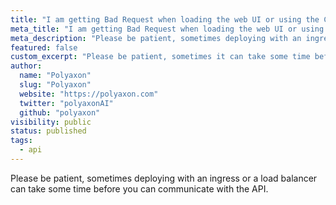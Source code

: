 ```yaml
---
title: "I am getting Bad Request when loading the web UI or using the CLI"
meta_title: "I am getting Bad Request when loading the web UI or using the CLI - FAQ"
meta_description: "Please be patient, sometimes deploying with an ingress or a load balancer can take some time before you can communicate with the API."
featured: false
custom_excerpt: "Please be patient, sometimes it can take some time before you can access the API."
author:
  name: "Polyaxon"
  slug: "Polyaxon"
  website: "https://polyaxon.com"
  twitter: "polyaxonAI"
  github: "polyaxon"
visibility: public
status: published
tags:
  - api
---
```


Please be patient, sometimes deploying with an ingress or a load balancer
can take some time before you can communicate with the API.
